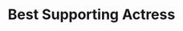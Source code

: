 ---
title: "Best Supporting Actress"
edition: 2018
winner: rachel-weisz.md
kind: "actor"
films: [the-favourite.md]
image: https://m.media-amazon.com/images/M/MV5BNzI0ZGQ3NWQtYTQzNi00NmVkLTk0MGYtYjUxYWZhOWQ4YmUzXkEyXkFqcGdeQXVyMjk3NTUyOTc@._V1_FMjpg_UX1280_.jpg
type: award
weight: 8
---